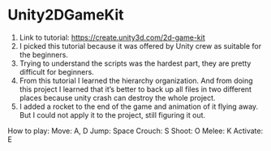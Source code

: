 # Unity2DGameKit
1.	Link to tutorial: https://create.unity3d.com/2d-game-kit
2.	I picked this tutorial because it was offered by Unity crew as suitable for the beginners.
3.	Trying to understand the scripts was the hardest part, they are pretty difficult for beginners. 
4.	From this tutorial I learned the hierarchy organization. And from doing this project I learned that it’s better to back up all files in two different places because unity crash can destroy the whole project.
5.	I added a rocket to the end of the game and animation of it flying away. But I could not apply it to the project, still figuring it out.


How to play:
Move: A, D
Jump: Space
Crouch: S
Shoot: O
Melee: K
Activate: E